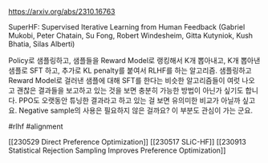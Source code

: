 https://arxiv.org/abs/2310.16763

SuperHF: Supervised Iterative Learning from Human Feedback (Gabriel Mukobi, Peter Chatain, Su Fong, Robert Windesheim, Gitta Kutyniok, Kush Bhatia, Silas Alberti)

Policy로 샘플링하고, 샘플들을 Reward Model로 랭킹해서 K개 뽑아내고, K개 뽑아낸 샘플로 SFT 하고, 추가로 KL penalty를 붙여서 RLHF를 하는 알고리즘. 샘플링하고 Reward Model로 걸러낸 샘플에 대해 SFT를 한다는 비슷한 알고리즘들이 여럿 나오고 괜찮은 결과들을 보고하고 있는 것을 보면 충분히 가능한 방법이 아닌가 싶기도 합니다. PPO도 오랫동안 튜닝한 결과라고 하고 있는 걸 보면 유의미한 비교가 아닐까 싶고요. Negative sample의 사용은 필요하지 않은 걸까요? 이 부분도 관심이 가는 군요.

#rlhf #alignment 

[[230529 Direct Preference Optimization]]
[[230517 SLiC-HF]]
[[230913 Statistical Rejection Sampling Improves Preference Optimization]]